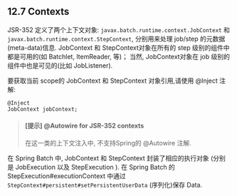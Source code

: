 ## 12.7 Contexts

JSR-352 定义了两个上下文对象:  `javax.batch.runtime.context.JobContext` 和  `javax.batch.runtime.context.StepContext`, 分别用来处理 job/step 的元数据(meta-data)信息. JobContext 和 StepContext对象在所有的 step 级别的组件中都是可用的(如 Batchlet, ItemReader, 等)； 当然, JobContext对象在 job 级别的组件中也是可见的(比如 JobListener).

要获取当前 scope的 JobContext 和 StepContext 对象引用,请使用 @Inject 注解:

	@Inject
	JobContext jobContext;
        
> #### [提示]	@Autowire for JSR-352 contexts ####
> 在这一类的上下文注入中, 不支持Spring的 @Autowire 注解.

在 Spring Batch 中,  JobContext 和 StepContext 封装了相应的执行对象 (分别是 JobExecution 以及 StepExecution ).  在 Spring Batch 的 StepExecution#executionContext 中通过 `StepContext#persistent#setPersistentUserData` (序列化)保存 Data.

